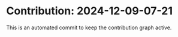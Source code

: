 # Contribution: 2024-12-09-07-21
This is an automated commit to keep the contribution graph active.

